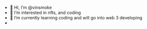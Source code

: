 - 👋 Hi, I’m @vinsmoke
- 👀 I’m interested in nfts, and coding
- 🌱 I’m currently learning coding and will go into web 3 developing
- 

